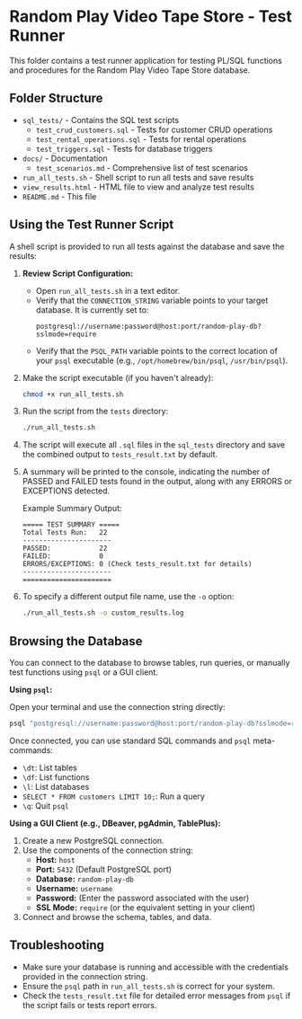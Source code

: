 # Random Play Video Tape Store - Test Runner

This folder contains a test runner application for testing PL/SQL functions and procedures for the Random Play Video Tape Store database.

## Folder Structure

- `sql_tests/` - Contains the SQL test scripts
  - `test_crud_customers.sql` - Tests for customer CRUD operations
  - `test_rental_operations.sql` - Tests for rental operations
  - `test_triggers.sql` - Tests for database triggers
- `docs/` - Documentation
  - `test_scenarios.md` - Comprehensive list of test scenarios
- `run_all_tests.sh` - Shell script to run all tests and save results
- `view_results.html` - HTML file to view and analyze test results
- `README.md` - This file

## Using the Test Runner Script

A shell script is provided to run all tests against the database and save the results:

1.  **Review Script Configuration:**
    *   Open `run_all_tests.sh` in a text editor.
    *   Verify that the `CONNECTION_STRING` variable points to your target database. It is currently set to:
        ```
        postgresql://username:password@host:port/random-play-db?sslmode=require
        ```
    *   Verify that the `PSQL_PATH` variable points to the correct location of your `psql` executable (e.g., `/opt/homebrew/bin/psql`, `/usr/bin/psql`).

2.  Make the script executable (if you haven't already):

    ```bash
    chmod +x run_all_tests.sh
    ```

3.  Run the script from the `tests` directory:

    ```bash
    ./run_all_tests.sh
    ```

4.  The script will execute all `.sql` files in the `sql_tests` directory and save the combined output to `tests_result.txt` by default.

5.  A summary will be printed to the console, indicating the number of PASSED and FAILED tests found in the output, along with any ERRORS or EXCEPTIONS detected.

    Example Summary Output:
    ```
    ===== TEST SUMMARY =====
    Total Tests Run:   22
    ----------------------
    PASSED:            22
    FAILED:            0
    ERRORS/EXCEPTIONS: 0 (Check tests_result.txt for details)
    ----------------------
    ======================
    ```

6.  To specify a different output file name, use the `-o` option:

    ```bash
    ./run_all_tests.sh -o custom_results.log
    ```

## Browsing the Database

You can connect to the database to browse tables, run queries, or manually test functions using `psql` or a GUI client.

**Using `psql`:**

Open your terminal and use the connection string directly:

```bash
psql "postgresql://username:password@host:port/random-play-db?sslmode=require"
```

Once connected, you can use standard SQL commands and `psql` meta-commands:

-   `\dt`: List tables
-   `\df`: List functions
-   `\l`: List databases
-   `SELECT * FROM customers LIMIT 10;`: Run a query
-   `\q`: Quit `psql`

**Using a GUI Client (e.g., DBeaver, pgAdmin, TablePlus):**

1.  Create a new PostgreSQL connection.
2.  Use the components of the connection string:
    *   **Host:** `host`
    *   **Port:** `5432` (Default PostgreSQL port)
    *   **Database:** `random-play-db`
    *   **Username:** `username`
    *   **Password:** (Enter the password associated with the user)
    *   **SSL Mode:** `require` (or the equivalent setting in your client)
3.  Connect and browse the schema, tables, and data.



## Troubleshooting

- Make sure your database is running and accessible with the credentials provided in the connection string.
- Ensure the `psql` path in `run_all_tests.sh` is correct for your system.
- Check the `tests_result.txt` file for detailed error messages from `psql` if the script fails or tests report errors.
